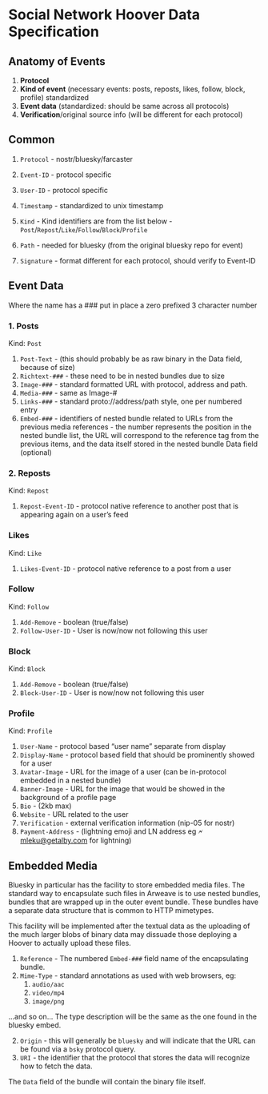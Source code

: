 # Social Network Hoover Data Specification

## Anatomy of Events

1. **Protocol**
2. **Kind of event** (necessary events: posts, reposts, likes, follow, block, profile) standardized
3. **Event data** (standardized: should be same across all protocols)
4. **Verification**/original source info (will be different for each protocol)

## Common

1. `Protocol` - nostr/bluesky/farcaster

2. `Event-ID` - protocol specific

3. `User-ID` - protocol specific

4. `Timestamp` - standardized to unix timestamp

5. `Kind` - Kind identifiers are from the list below - `Post`/`Repost`/`Like`/`Follow`/`Block`/`Profile`

6. `Path` - needed for bluesky (from the original bluesky repo for event)

7. `Signature` - format different for each protocol, should verify to Event-ID

## Event Data

Where the name has a ### put in place a zero prefixed 3 character number

### 1. Posts

Kind: `Post`

1. `Post-Text` - (this should probably be as raw binary in the Data field, because of size)
2. `Richtext-###` - these need to be in nested bundles due to size
3. `Image-###` - standard formatted URL with protocol, address and path.
4. `Media-###` - same as Image-#
5. `Links-###` - standard proto://address/path style, one per numbered entry
6. `Embed-###` - identifiers of nested bundle related to URLs from the previous media references - the number represents the position in the nested bundle list, the URL will correspond to the reference tag from the previous items, and the data itself stored in the nested bundle Data field (optional)

### 2. Reposts

Kind: `Repost`

1. `Repost-Event-ID` - protocol native reference to another post that is appearing again on a user’s feed

### Likes

Kind: `Like`

1. `Likes-Event-ID` - protocol native reference to a post from a user

### Follow

Kind: `Follow`

1. `Add-Remove` - boolean (true/false)
2. `Follow-User-ID` - User is now/now not following this user

### Block

Kind: `Block`

1. `Add-Remove` - boolean (true/false)
2. `Block-User-ID` - User is now/now not following this user

### Profile

Kind: `Profile`

1. `User-Name` - protocol based “user name” separate from display
2. `Display-Name` - protocol based field that should be prominently showed for a user
3. `Avatar-Image` - URL for the image of a user (can be in-protocol embedded in a nested bundle)
4. `Banner-Image` - URL for the image that would be showed in the background of a profile page
5. `Bio` - (2kb max)
6. `Website` - URL related to the user
7. `Verification` - external verification information (nip-05 for nostr)
8. `Payment-Address` - (lightning emoji and LN address eg 🗲mleku@getalby.com for lightning)

## Embedded Media

Bluesky in particular has the facility to store embedded media files. The standard way to encapsulate such files in Arweave is to use nested bundles, bundles that are wrapped up in the outer event bundle. These bundles have a separate data structure that is common to HTTP mimetypes.

This facility will be implemented after the textual data as the uploading of the much larger blobs of binary data may dissuade those deploying a Hoover to actually upload these files.

1. `Reference` - The numbered `Embed-###` field name of the encapsulating bundle.
2. `Mime-Type` - standard annotations as used with web browsers, eg:
   1. `audio/aac`
   2. `video/mp4`
   3. `image/png`

...and so on... The type description will be the same as the one found in the bluesky embed.

2. `Origin` - this will generally be `bluesky` and will indicate that the URL can be found via a `bsky` protocol query.
3. `URI` - the identifier that the protocol that stores the data will recognize how to fetch the data.

The `Data` field of the bundle will contain the binary file itself.
